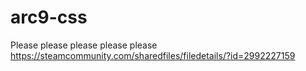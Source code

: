 # arc9-css

Please please please please please
https://steamcommunity.com/sharedfiles/filedetails/?id=2992227159
